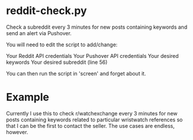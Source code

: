 # reddit-check.py
Check a subreddit every 3 minutes for new posts containing keywords and send an alert via Pushover.

You will need to edit the script to add/change:

Your Reddit API credentials
Your Pushover API credentials
Your desired keywords
Your desired subreddit (line 56)

You can then run the script in 'screen' and forget about it.

# Example
Currently I use this to check r/watchexchange every 3 minutes for new posts containing keywords related to particular wristwatch references so that I can be the first to contact the seller. The use cases are endless, however. 
